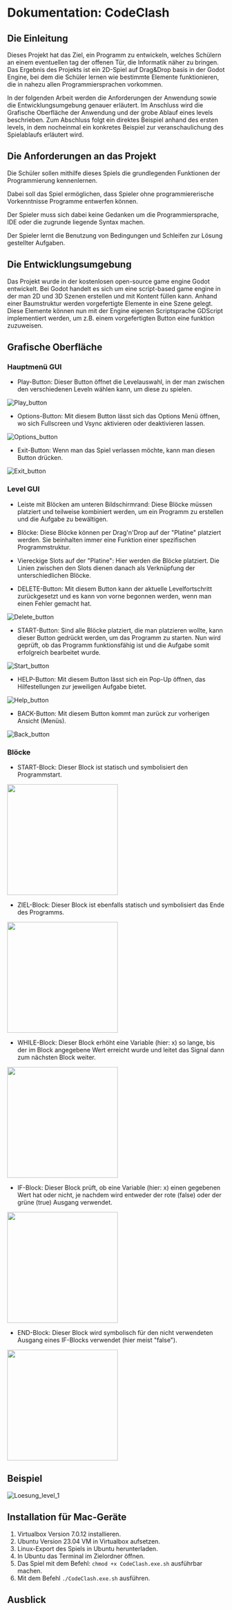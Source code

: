 # Dokumentation: CodeClash

## Die Einleitung

Dieses Projekt hat das Ziel, ein Programm zu entwickeln, welches Schülern an einem eventuellen tag der offenen Tür, die Informatik näher zu bringen.
Das Ergebnis des Projekts ist ein 2D-Spiel auf Drag&Drop basis in der Godot Engine, bei dem die Schüler lernen wie bestimmte Elemente funktionieren, die in nahezu allen Programmiersprachen vorkommen.

In der folgenden Arbeit werden die Anforderungen der Anwendung sowie die Entwicklungsumgebung genauer erläutert. Im Anschluss wird die Grafische Oberfläche der Anwendung und der grobe Ablauf eines levels beschrieben.
Zum Abschluss folgt ein direktes Beispiel anhand des ersten levels, in dem nocheinmal ein konkretes Beispiel zur veranschaulichung des Spielablaufs erläutert wird.



## Die Anforderungen an das Projekt

Die Schüler sollen mithilfe dieses Spiels die grundlegenden Funktionen der Programmierung kennenlernen. 

Dabei soll das Spiel ermöglichen, dass Spieler ohne programmiererische Vorkenntnisse Programme entwerfen können.

Der Spieler muss sich dabei keine Gedanken um die Programmiersprache, IDE oder die zugrunde liegende Syntax machen. 

Der Spieler lernt die Benutzung von Bedingungen und Schleifen zur Lösung gestellter Aufgaben.

## Die Entwicklungsumgebung

Das Projekt wurde in der kostenlosen open-source game engine Godot entwickelt.
Bei Godot handelt es sich um eine script-based game engine in der man 2D und 3D Szenen erstellen und mit Kontent füllen kann.
Anhand einer Baumstruktur werden vorgefertigte Elemente in eine Szene gelegt. Diese Elemente können nun mit der Engine eigenen Scriptsprache GDScript implementiert werden, um z.B. einem vorgefertigten Button eine funktion zuzuweisen.

## Grafische Oberfläche

### Hauptmenü GUI

- Play-Button: Dieser Button öffnet die Levelauswahl, in der man zwischen den verschiedenen Leveln wählen kann, um diese zu spielen.

![Play_button](assets/icons/play_button/play_button.png)

- Options-Button: Mit diesem Button lässt sich das Options Menü öffnen, wo sich Fullscreen und Vsync aktivieren oder deaktivieren lassen.

![Options_button](assets/icons/options_button/options_button.png)

- Exit-Button: Wenn man das Spiel verlassen möchte, kann man diesen Button drücken.

![Exit_button](assets/icons/exit_button/exit_button.png)

### Level GUI

- Leiste mit Blöcken am unteren Bildschirmrand: Diese Blöcke müssen platziert und teilweise kombiniert werden, um ein Programm zu erstellen und die Aufgabe zu bewältigen.

- Blöcke: Diese Blöcke können per Drag'n'Drop auf der "Platine" platziert werden. Sie beinhalten immer eine Funktion einer spezifischen Programmstruktur.

- Viereckige Slots auf der "Platine": Hier werden die Blöcke platziert. Die Linien zwischen den Slots dienen danach als Verknüpfung der unterschiedlichen Blöcke.

- DELETE-Button: Mit diesem Button kann der aktuelle Levelfortschritt zurückgesetzt und es kann von vorne begonnen werden, wenn man einen Fehler gemacht hat.

![Delete_button](assets/icons/delete_button/delete_button.png)

- START-Button: Sind alle Blöcke platziert, die man platzieren wollte, kann dieser Button gedrückt werden, um das Programm zu starten. Nun wird geprüft, ob das Programm funktionsfähig ist und die Aufgabe somit erfolgreich bearbeitet wurde.

![Start_button](assets/icons/start_button/start_button.png)

- HELP-Button: Mit diesem Button lässt sich ein Pop-Up öffnen, das Hilfestellungen zur jeweiligen Aufgabe bietet.

![Help_button](assets/icons/help_button/help_button.png)

- BACK-Button: Mit diesem Button kommt man zurück zur vorherigen Ansicht (Menüs).

![Back_button](assets/icons/back_button/back_button.png)

### Blöcke

- START-Block: Dieser Block ist statisch und symbolisiert den Programmstart.

<img src="game_objects/assets/start_block.png" height="256" />

- ZIEL-Block: Dieser Block ist ebenfalls statisch und symbolisiert das Ende des Programms.

<img src="game_objects/assets/finish_block.png" height="256" />

- WHILE-Block: Dieser Block erhöht eine Variable (hier: x) so lange, bis der im Block angegebene Wert erreicht wurde und leitet das Signal dann zum nächsten Block weiter.

<img src="game_objects/assets/while_block.png" height="256" />

- IF-Block: Dieser Block prüft, ob eine Variable (hier: x) einen gegebenen Wert hat oder nicht, je nachdem wird entweder der rote (false) oder der grüne (true) Ausgang verwendet. 

<img src="game_objects/assets/if_block.png" height="256" />

- END-Block: Dieser Block wird symbolisch für den nicht verwendeten Ausgang eines IF-Blocks verwendet (hier meist "false").

<img src="game_objects/assets/end_block.png" height="256" />

## Beispiel

![Loesung_level_1](documents/loesungen/loesung_level1.PNG)

## Installation für Mac-Geräte

1. Virtualbox Version 7.0.12 installieren.
2. Ubuntu Version 23.04 VM in Virtualbox aufsetzen.
3. Linux-Export des Spiels in Ubuntu herunterladen.
4. In Ubuntu das Terminal im Zielordner öffnen.
5. Das Spiel mit dem Befehl: `chmod +x CodeClash.exe.sh` ausführbar machen.
6. Mit dem Befehl `./CodeClash.exe.sh` ausführen.



## Ausblick

